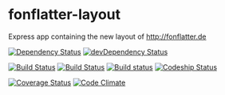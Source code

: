 # fonflatter-layout

Express app containing the new layout of http://fonflatter.de

[![Dependency Status](https://david-dm.org/fonflatter/layout.svg)](https://david-dm.org/fonflatter/layout)
[![devDependency Status](https://david-dm.org/fonflatter/layout/dev-status.svg)](https://david-dm.org/fonflatter/layout#info=devDependencies)

[![Build Status](https://api.travis-ci.org/fonflatter/layout.svg)](https://travis-ci.org/fonflatter/layout)
[![Build Status](https://drone.io/github.com/fonflatter/layout/status.png)](https://drone.io/github.com/fonflatter/layout/latest)
[![Build status](https://ci.appveyor.com/api/projects/status/06ujk98kws75cw8h?svg=true)](https://ci.appveyor.com/project/winniehell/layout)
[![Codeship Status](https://codeship.com/projects/2b5d5920-cc29-0132-01ab-7a3494c6b360/status)](https://codeship.com/projects/75957)

[![Coverage Status](https://coveralls.io/repos/fonflatter/layout/badge.svg?branch=1.0.1-dev)](https://coveralls.io/r/fonflatter/layout?branch=1.0.1-dev)
[![Code Climate](https://codeclimate.com/github/fonflatter/layout/badges/gpa.svg)](https://codeclimate.com/github/fonflatter/layout)
